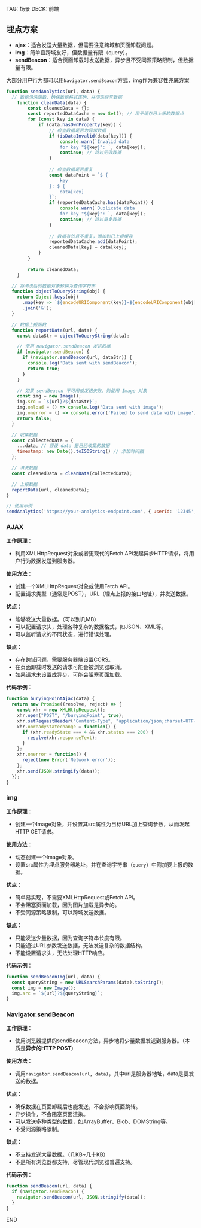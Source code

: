 
TAG: 场景
DECK: 前端

## 埋点方案
- **ajax**：适合发送大量数据，但需要注意跨域和页面卸载问题。
- **img**：简单且跨域友好，但数据量有限（query）。
- **sendBeacon**：适合页面卸载时发送数据，异步且不受同源策略限制，但数据量有限。

大部分用户行为都可以用`Navigator.sendBeacon`方式，img作为兼容性兜底方案


```js
function sendAnalytics(url, data) {
  // 数据清洗函数，确保数据格式正确，并清洗异常数据
	function cleanData(data) {
	    const cleanedData = {};
	    const reportedDataCache = new Set(); // 用于缓存已上报的数据点
	    for (const key in data) {
	        if (data.hasOwnProperty(key)) {
	            // 检查数据是否为异常数据
	            if (isDataInvalid(data[key])) {
	                console.warn(`Invalid data
	                for key "${key}": `, data[key]);
	                continue; // 跳过无效数据
	            }
	
	            // 检查数据是否重复
	            const dataPoint = `$ {
	                key
	            }: $ {
	                data[key]
	            }`;
	            if (reportedDataCache.has(dataPoint)) {
	                console.warn(`Duplicate data
	                for key "${key}": `, data[key]);
	                continue; // 跳过重复数据
	            }
	
	            // 数据有效且不重复，添加到已上报缓存
	            reportedDataCache.add(dataPoint);
	            cleanedData[key] = data[key];
	        }
	    }
	
	    return cleanedData;
	}

  // 将清洗后的数据对象转换为查询字符串
  function objectToQueryString(obj) {
    return Object.keys(obj)
      .map(key => `${encodeURIComponent(key)}=${encodeURIComponent(obj[key])}`)
      .join('&');
  }

  // 数据上报函数
  function reportData(url, data) {
    const dataStr = objectToQueryString(data);

    // 使用 navigator.sendBeacon 发送数据
    if (navigator.sendBeacon) {
      if (navigator.sendBeacon(url, dataStr)) {
        console.log('Data sent with sendBeacon');
        return true;
      }
    }

    // 如果 sendBeacon 不可用或发送失败，则使用 Image 对象
    const img = new Image();
    img.src = `${url}?${dataStr}`;
    img.onload = () => console.log('Data sent with image');
    img.onerror = () => console.error('Failed to send data with image');
    return false;
  }

  // 收集数据
  const collectedData = {
    ...data, // 假设 data 是已经收集的数据
    timestamp: new Date().toISOString() // 添加时间戳
  };

  // 清洗数据
  const cleanedData = cleanData(collectedData);

  // 上报数据
  reportData(url, cleanedData);
}

// 使用示例
sendAnalytics('https://your-analytics-endpoint.com', { userId: '12345', action: 'buttonClick' });
```

### AJAX
**工作原理**：

- 利用XMLHttpRequest对象或者更现代的Fetch API发起异步HTTP请求，将用户行为数据发送到服务器。

**使用方法**：
- 创建一个XMLHttpRequest对象或使用Fetch API。
- 配置请求类型（通常是POST），URL（埋点上报的接口地址），并发送数据。

**优点**：
- 能够发送大量数据。（可以到几MB）
- 可以配置请求头，处理各种复杂的数据格式，如JSON、XML等。
- 可以监听请求的不同状态，进行错误处理。

**缺点**：
- 存在跨域问题，需要服务器端设置CORS。
- 在页面卸载时发送的请求可能会被浏览器取消。
- 如果请求未设置成异步，可能会阻塞页面加载。

**代码示例**：

```js
function buryingPointAjax(data) {
  return new Promise((resolve, reject) => {
    const xhr = new XMLHttpRequest();
    xhr.open("POST", '/buryingPoint', true);
    xhr.setRequestHeader("Content-Type", "application/json;charset=UTF-8");
    xhr.onreadystatechange = function() {
      if (xhr.readyState === 4 && xhr.status === 200) {
        resolve(xhr.responseText);
      }
    };
    xhr.onerror = function() {
      reject(new Error('Network error'));
    };
    xhr.send(JSON.stringify(data));
  });
}
```


### img
**工作原理**：
- 创建一个Image对象，并设置其src属性为目标URL加上查询参数，从而发起HTTP GET请求。

**使用方法**：
- 动态创建一个Image对象。
- 设置src属性为埋点服务器地址，并在查询字符串（`query`）中附加要上报的数据。

**优点**：
- 简单易实现，不需要XMLHttpRequest或Fetch API。
- 不会阻塞页面加载，因为图片加载是异步的。
- 不受同源策略限制，可以跨域发送数据。

**缺点**：
- 只能发送少量数据，因为查询字符串长度有限。
- 只能通过URL参数发送数据，无法发送复杂的数据结构。
- 不能设置请求头，无法处理HTTP响应。

**代码示例**：
```js
function sendBeaconImg(url, data) {
  const queryString = new URLSearchParams(data).toString();
  const img = new Image();
  img.src = `${url}?${queryString}`;
}
```

### Navigator.sendBeacon
**工作原理**：
- 使用浏览器提供的sendBeacon方法，异步地将少量数据发送到服务器。（本质是**异步的HTTP POST**）

**使用方法**：
- 调用`navigator.sendBeacon(url, data)`，其中url是服务器地址，data是要发送的数据。

**优点**：
- 确保数据在页面卸载后也能发送，不会影响页面跳转。
- 异步操作，不会阻塞页面渲染。
- 可以发送多种类型的数据，如ArrayBuffer、Blob、DOMString等。
- 不受同源策略限制。

**缺点**：
- 不支持发送大量数据。（几KB~几十KB）
- 不是所有浏览器都支持，尽管现代浏览器普遍支持。

**代码示例**：
```js
function sendBeacon(url, data) {
  if (navigator.sendBeacon) {
    navigator.sendBeacon(url, JSON.stringify(data));
  }
}
```

END
<!--ID: 1725796414224-->
